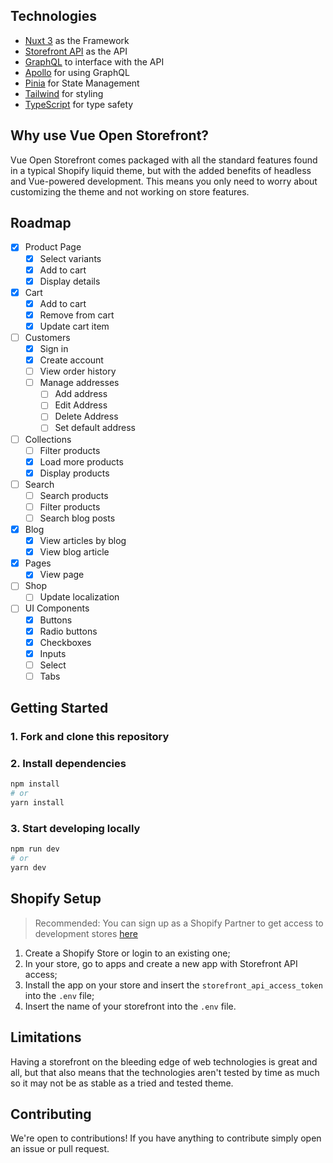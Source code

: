 



## Technologies

- [Nuxt 3](https://v3.nuxtjs.org) as the Framework
- [Storefront API](https://shopify.dev/api/storefront) as the API
- [GraphQL](https://graphql.org) to interface with the API
- [Apollo](https://www.apollographql.com) for using GraphQL
- [Pinia](https://pinia.vuejs.org) for State Management
- [Tailwind](https://tailwindcss.com) for styling
- [TypeScript](https://www.typescriptlang.org) for type safety

## Why use Vue Open Storefront?

Vue Open Storefront comes packaged with all the standard features found in a typical Shopify liquid theme, but with the added benefits of headless and Vue-powered development. This means you only need to worry about customizing the theme and not working on store features.

## Roadmap

- [x] Product Page
  - [x] Select variants
  - [x] Add to cart
  - [x] Display details
- [x] Cart
  - [x] Add to cart
  - [x] Remove from cart
  - [x] Update cart item
- [ ] Customers
  - [x] Sign in
  - [x] Create account
  - [ ] View order history
  - [ ] Manage addresses
    - [ ] Add address
    - [ ] Edit Address
    - [ ] Delete Address
    - [ ] Set default address
- [ ] Collections
  - [ ] Filter products
  - [x] Load more products
  - [x] Display products
- [ ] Search
  - [ ] Search products
  - [ ] Filter products
  - [ ] Search blog posts
- [x] Blog
  - [x] View articles by blog
  - [x] View blog article
- [x] Pages
  - [x] View page
- [ ] Shop
  - [ ] Update localization
- [ ] UI Components
  - [x] Buttons
  - [x] Radio buttons
  - [x] Checkboxes
  - [x] Inputs
  - [ ] Select
  - [ ] Tabs

## Getting Started

### 1. Fork and clone this repository

### 2. Install dependencies

```zsh
npm install
# or
yarn install
```

### 3. Start developing locally

```zsh
npm run dev
# or
yarn dev
```

## Shopify Setup

> Recommended: You can sign up as a Shopify Partner to get access to development stores [here](https://www.shopify.com/partners)

1. Create a Shopify Store or login to an existing one;
2. In your store, go to apps and create a new app with Storefront API access;
3. Install the app on your store and insert the `storefront_api_access_token` into the `.env` file;
4. Insert the name of your storefront into the `.env` file.

## Limitations

Having a storefront on the bleeding edge of web technologies is great and all, but that also means that the technologies aren't tested by time as much so it may not be as stable as a tried and tested theme.

## Contributing

We're open to contributions! If you have anything to contribute simply open an issue or pull request.
